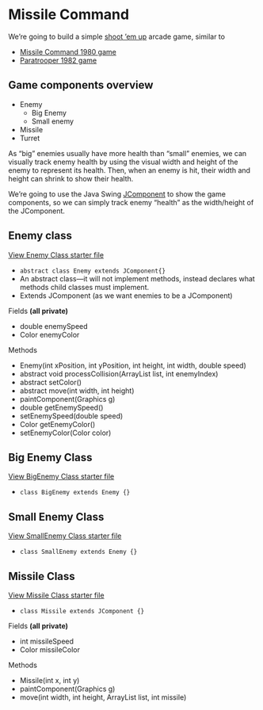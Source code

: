 # Missile Command

We’re going to build a simple [shoot ’em up](https://en.wikipedia.org/wiki/Shoot_%27em_up) arcade game, similar to
- [Missile Command 1980 game](https://youtu.be/uJijGLGHRTE)
- [Paratrooper 1982 game](https://youtu.be/SnPUsspS-LM)


## Game components overview
- Enemy
    - Big Enemy
    - Small enemy
- Missile
- Turret

As “big” enemies usually have more health than “small” enemies, we can visually track enemy health by using the visual width and height of the enemy to represent its health. Then, when an enemy is hit, their width and height can shrink to show their health.

We’re going to use the Java Swing [JComponent](https://docs.oracle.com/javase/7/docs/api/javax/swing/JComponent.html) to show the game components, so we can simply track enemy “health” as the width/height of the JComponent.

## Enemy class
[View Enemy Class starter file](/MissileCommand/Enemy.java)

- `abstract class Enemy extends JComponent{}`
- An abstract class—it will not implement methods, instead declares what methods child classes must implement.
- Extends JComponent (as we want enemies to be a JComponent)

Fields **(all private)**
- double enemySpeed
- Color enemyColor

Methods
- Enemy(int xPosition, int yPosition, int height, int width, double speed)
- abstract void processCollision(ArrayList<Enemy> list, int enemyIndex)
- abstract setColor()
- abstract move(int width, int height)
- paintComponent(Graphics g)
- double getEnemySpeed()
- setEnemySpeed(double speed)
- Color getEnemyColor()
- setEnemyColor(Color color)

## Big Enemy Class
[View BigEnemy Class starter file](/MissileCommand/BigEnemy.java)

- `class BigEnemy extends Enemy {}`

## Small Enemy Class
[View SmallEnemy Class starter file](/MissileCommand/SmallEnemy.java)

- `class SmallEnemy extends Enemy {}`

## Missile Class
[View Missile Class starter file](/MissileCommand/Missile.java)

- `class Missile extends JComponent {}`

Fields **(all private)**
- int missileSpeed
- Color missileColor

Methods
- Missile(int x, int y)
- paintComponent(Graphics g)
- move(int width, int height, ArrayList<Missile> list, int missile)
